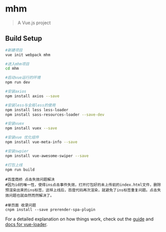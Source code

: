 # mhm

> A Vue.js project

## Build Setup

``` bash
#新建项目
vue init webpack mhm

#进入mhm项目
cd mhm

#启动vue运行的环境
npm run dev

#安装axios 
npm install axios --save

#安装less与全局less的使用
npm install less less-loader
npm install sass-resources-loader --save-dev

#安装vuex
npm install vuex --save

#安装vue 优化组件
npm install vue-meta-info --save

#安装swpier
npm install vue-awesome-swiper --save 

#打包上线
npm run build
```
```
#百度商桥 点击失效问题解决
#因为id的唯一性，使得ins点击事件失效，打开打包好的未上传前的index.html文件，删除预渲染出来的ins标签，这样上线后，百度代码再次渲染，就避免了ins标签重复问题。点击失效问题也就自然而然解决了。

#单页面 收录问题
cnpm install --save prerender-spa-plugin
```

For a detailed explanation on how things work, check out the [guide](http://vuejs-templates.github.io/webpack/) and [docs for vue-loader](http://vuejs.github.io/vue-loader).
